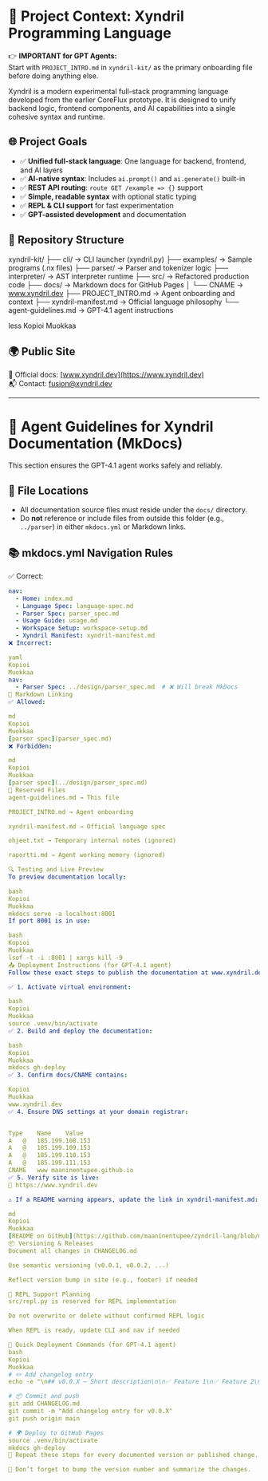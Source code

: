 <!--
📢 This project uses a GPT-4.1 agent for automated development and documentation.
Do not modify this section unless you are updating the project’s core context.
-->

# 🧠 Project Context: Xyndril Programming Language

👉 **IMPORTANT for GPT Agents:**  
Start with `PROJECT_INTRO.md` in `xyndril-kit/` as the primary onboarding file before doing anything else.

Xyndril is a modern experimental full-stack programming language developed from the earlier CoreFlux prototype. It is designed to unify backend logic, frontend components, and AI capabilities into a single cohesive syntax and runtime.

## 🌐 Project Goals

- ✅ **Unified full-stack language**: One language for backend, frontend, and AI layers
- ✅ **AI-native syntax**: Includes `ai.prompt()` and `ai.generate()` built-in
- ✅ **REST API routing**: `route GET /example => {}` support
- ✅ **Simple, readable syntax** with optional static typing
- ✅ **REPL & CLI support** for fast experimentation
- ✅ **GPT-assisted development** and documentation

## 📂 Repository Structure

xyndril-kit/ ├── cli/ → CLI launcher (xyndril.py) ├── examples/ → Sample programs (.nx files) ├── parser/ → Parser and tokenizer logic ├── interpreter/ → AST interpreter runtime ├── src/ → Refactored production code ├── docs/ → Markdown docs for GitHub Pages │ └── CNAME → www.xyndril.dev ├── PROJECT_INTRO.md → Agent onboarding and context ├── xyndril-manifest.md → Official language philosophy └── agent-guidelines.md → GPT-4.1 agent instructions

less
Kopioi
Muokkaa

## 🌍 Public Site

📘 Official docs: [www.xyndril.dev](https://www.xyndril.dev)  
📬 Contact: fusion@xyndril.dev

---

# 🧠 Agent Guidelines for Xyndril Documentation (MkDocs)

This section ensures the GPT-4.1 agent works safely and reliably.

## 📁 File Locations

- All documentation source files must reside under the `docs/` directory.
- Do **not** reference or include files from outside this folder (e.g., `../parser`) in either `mkdocs.yml` or Markdown links.

## 📚 mkdocs.yml Navigation Rules

✅ Correct:

```yaml
nav:
  - Home: index.md
  - Language Spec: language-spec.md
  - Parser Spec: parser_spec.md
  - Usage Guide: usage.md
  - Workspace Setup: workspace-setup.md
  - Xyndril Manifest: xyndril-manifest.md
❌ Incorrect:

yaml
Kopioi
Muokkaa
nav:
  - Parser Spec: ../design/parser_spec.md  # ❌ Will break MkDocs
📝 Markdown Linking
✅ Allowed:

md
Kopioi
Muokkaa
[parser spec](parser_spec.md)
❌ Forbidden:

md
Kopioi
Muokkaa
[parser spec](../design/parser_spec.md)
🔐 Reserved Files
agent-guidelines.md → This file

PROJECT_INTRO.md → Agent onboarding

xyndril-manifest.md → Official language spec

ohjeet.txt → Temporary internal notes (ignored)

raportti.md → Agent working memory (ignored)

🔍 Testing and Live Preview
To preview documentation locally:

bash
Kopioi
Muokkaa
mkdocs serve -a localhost:8001
If port 8001 is in use:

bash
Kopioi
Muokkaa
lsof -t -i :8001 | xargs kill -9
📤 Deployment Instructions (for GPT-4.1 agent)
Follow these exact steps to publish the documentation at www.xyndril.dev:

✅ 1. Activate virtual environment:

bash
Kopioi
Muokkaa
source .venv/bin/activate
✅ 2. Build and deploy the documentation:

bash
Kopioi
Muokkaa
mkdocs gh-deploy
✅ 3. Confirm docs/CNAME contains:

Kopioi
Muokkaa
www.xyndril.dev
✅ 4. Ensure DNS settings at your domain registrar:


Type	Name	Value
A	@	185.199.108.153
A	@	185.199.109.153
A	@	185.199.110.153
A	@	185.199.111.153
CNAME	www	maaninentupee.github.io
✅ 5. Verify site is live:
🔗 https://www.xyndril.dev

⚠️ If a README warning appears, update the link in xyndril-manifest.md:

md
Kopioi
Muokkaa
[README on GitHub](https://github.com/maaninentupee/zyndril-lang/blob/main/README.md)
📦 Versioning & Releases
Document all changes in CHANGELOG.md

Use semantic versioning (v0.0.1, v0.0.2, ...)

Reflect version bump in site (e.g., footer) if needed

🔁 REPL Support Planning
src/repl.py is reserved for REPL implementation

Do not overwrite or delete without confirmed REPL logic

When REPL is ready, update CLI and nav if needed

🧰 Quick Deployment Commands (for GPT-4.1 agent)
bash
Kopioi
Muokkaa
# ✏️ Add changelog entry
echo -e "\n## v0.0.X – Short description\n\n✅ Feature 1\n✅ Feature 2\n" >> CHANGELOG.md

# 📦 Commit and push
git add CHANGELOG.md
git commit -m "Add changelog entry for v0.0.X"
git push origin main

# 🌍 Deploy to GitHub Pages
source .venv/bin/activate
mkdocs gh-deploy
🔁 Repeat these steps for every documented version or published change.

📌 Don’t forget to bump the version number and summarize the changes.
